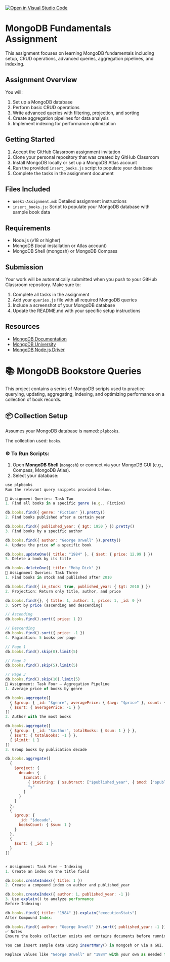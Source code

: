 [![Open in Visual Studio Code](https://classroom.github.com/assets/open-in-vscode-2e0aaae1b6195c2367325f4f02e2d04e9abb55f0b24a779b69b11b9e10269abc.svg)](https://classroom.github.com/online_ide?assignment_repo_id=19646989&assignment_repo_type=AssignmentRepo)
# MongoDB Fundamentals Assignment

This assignment focuses on learning MongoDB fundamentals including setup, CRUD operations, advanced queries, aggregation pipelines, and indexing.

## Assignment Overview

You will:
1. Set up a MongoDB database
2. Perform basic CRUD operations
3. Write advanced queries with filtering, projection, and sorting
4. Create aggregation pipelines for data analysis
5. Implement indexing for performance optimization

## Getting Started

1. Accept the GitHub Classroom assignment invitation
2. Clone your personal repository that was created by GitHub Classroom
3. Install MongoDB locally or set up a MongoDB Atlas account
4. Run the provided `insert_books.js` script to populate your database
5. Complete the tasks in the assignment document

## Files Included

- `Week1-Assignment.md`: Detailed assignment instructions
- `insert_books.js`: Script to populate your MongoDB database with sample book data

## Requirements

- Node.js (v18 or higher)
- MongoDB (local installation or Atlas account)
- MongoDB Shell (mongosh) or MongoDB Compass

## Submission

Your work will be automatically submitted when you push to your GitHub Classroom repository. Make sure to:

1. Complete all tasks in the assignment
2. Add your `queries.js` file with all required MongoDB queries
3. Include a screenshot of your MongoDB database
4. Update the README.md with your specific setup instructions

## Resources

- [MongoDB Documentation](https://docs.mongodb.com/)
- [MongoDB University](https://university.mongodb.com/)
- [MongoDB Node.js Driver](https://mongodb.github.io/node-mongodb-native/)





# 📚 MongoDB Bookstore Queries

This project contains a series of MongoDB scripts used to practice querying, updating, aggregating, indexing, and optimizing performance on a collection of book records.

## 📦 Collection Setup

Assumes your MongoDB database is named: `plpbooks`.

The collection used: `books`.

### ⚙️ To Run Scripts:

1. Open **MongoDB Shell** (`mongosh`) or connect via your MongoDB GUI (e.g., Compass, MongoDB Atlas).
2. Select your database:

```js
use plpbooks
Run the relevant query snippets provided below.

📝 Assignment Queries: Task Two
1. Find all books in a specific genre (e.g., Fiction)

db.books.find({ genre: "Fiction" }).pretty()
2. Find books published after a certain year

db.books.find({ published_year: { $gt: 1950 } }).pretty()
3. Find books by a specific author

db.books.find({ author: "George Orwell" }).pretty()
4. Update the price of a specific book

db.books.updateOne({ title: "1984" }, { $set: { price: 12.99 } })
5. Delete a book by its title

db.books.deleteOne({ title: "Moby Dick" })
🧠 Assignment Queries: Task Three
1. Find books in stock and published after 2010

db.books.find({ in_stock: true, published_year: { $gt: 2010 } })
2. Projection: Return only title, author, and price

db.books.find({}, { title: 1, author: 1, price: 1, _id: 0 })
3. Sort by price (ascending and descending)

// Ascending
db.books.find().sort({ price: 1 })

// Descending
db.books.find().sort({ price: -1 })
4. Pagination: 5 books per page

// Page 1
db.books.find().skip(0).limit(5)

// Page 2
db.books.find().skip(5).limit(5)

// Page 3
db.books.find().skip(10).limit(5)
🧮 Assignment: Task Four – Aggregation Pipeline
1. Average price of books by genre

db.books.aggregate([
  { $group: { _id: "$genre", averagePrice: { $avg: "$price" }, count: { $sum: 1 } } },
  { $sort: { averagePrice: -1 } }
])
2. Author with the most books

db.books.aggregate([
  { $group: { _id: "$author", totalBooks: { $sum: 1 } } },
  { $sort: { totalBooks: -1 } },
  { $limit: 1 }
])
3. Group books by publication decade

db.books.aggregate([
  {
    $project: {
      decade: {
        $concat: [
          { $toString: { $subtract: ["$published_year", { $mod: ["$published_year", 10] }] } },
          "s"
        ]
      }
    }
  },
  {
    $group: {
      _id: "$decade",
      booksCount: { $sum: 1 }
    }
  },
  {
    $sort: { _id: 1 }
  }
])


⚡ Assignment: Task Five – Indexing
1. Create an index on the title field

db.books.createIndex({ title: 1 })
2. Create a compound index on author and published_year

db.books.createIndex({ author: 1, published_year: -1 })
3. Use explain() to analyze performance
Before Indexing:

db.books.find({ title: "1984" }).explain("executionStats")
After Compound Index:

db.books.find({ author: "George Orwell" }).sort({ published_year: -1 }).explain("executionStats")
✅ Notes
Ensure the books collection exists and contains documents before running the queries.

You can insert sample data using insertMany() in mongosh or via a GUI.

Replace values like "George Orwell" or "1984" with your own as needed for testing.
